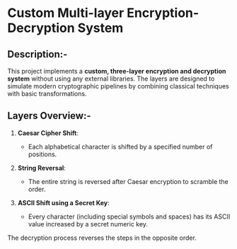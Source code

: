 # Custom Multi-layer Encryption-Decryption System

##  Description:-

This project implements a **custom, three-layer encryption and decryption system** without using any external libraries.
The layers are designed to simulate modern cryptographic pipelines by combining classical techniques with basic transformations.

## Layers Overview:-

1. **Caesar Cipher Shift**:
   - Each alphabetical character is shifted by a specified number of positions.

2. **String Reversal**:
   - The entire string is reversed after Caesar encryption to scramble the order.

3. **ASCII Shift using a Secret Key**: 
   - Every character (including special symbols and spaces) has its ASCII value increased by a secret numeric key.

The decryption process reverses the steps in the opposite order.

